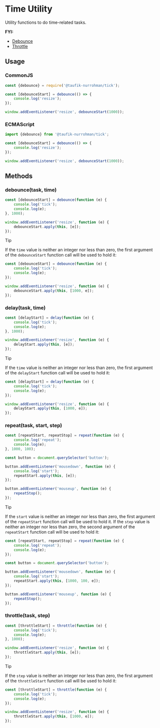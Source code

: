 Time Utility
============

Utility functions to do time-related tasks.

**FYI:**

 - [Debounce](https://developer.mozilla.org/en-US/docs/Glossary/Debounce)
 - [Throttle](https://developer.mozilla.org/en-US/docs/Glossary/Throttle)

Usage
-----

### CommonJS

~~~ js
const {debounce} = require('@taufik-nurrohman/tick');

const [debounceStart] = debounce(() => {
    console.log('resize');
});

window.addEventListener('resize', debounceStart(1000));
~~~

### ECMAScript

~~~ js
import {debounce} from '@taufik-nurrohman/tick';

const [debounceStart] = debounce(() => {
    console.log('resize');
});

window.addEventListener('resize', debounceStart(1000));
~~~

Methods
-------

### debounce(task, time)

~~~ js
const [debounceStart] = debounce(function (e) {
    console.log('tick');
    console.log(e);
}, 1000);

window.addEventListener('resize', function (e) {
    debounceStart.apply(this, [e]);
});
~~~

> [!TIP]
>
> If the `time` value is neither an integer nor less than zero, the first argument of the `debounceStart` function call
> will be used to hold it:
>
> ~~~ js
> const [debounceStart] = debounce(function (e) {
>     console.log('tick');
>     console.log(e);
> });
> 
> window.addEventListener('resize', function (e) {
>     debounceStart.apply(this, [1000, e]);
> });
> ~~~

### delay(task, time)

~~~ js
const [delayStart] = delay(function (e) {
    console.log('tick');
    console.log(e);
}, 1000);

window.addEventListener('resize', function (e) {
    delayStart.apply(this, [e]);
});
~~~

> [!TIP]
>
> If the `time` value is neither an integer nor less than zero, the first argument of the `delayStart` function call
> will be used to hold it:
>
> ~~~ js
> const [delayStart] = delay(function (e) {
>     console.log('tick');
>     console.log(e);
> });
> 
> window.addEventListener('resize', function (e) {
>     delayStart.apply(this, [1000, e]);
> });
> ~~~

### repeat(task, start, step)

~~~ js
const [repeatStart, repeatStop] = repeat(function (e) {
    console.log('repeat');
    console.log(e);
}, 1000, 100);

const button = document.querySelector('button');

button.addEventListener('mousedown', function (e) {
    console.log('start');
    repeatStart.apply(this, [e]);
});

button.addEventListener('mouseup', function (e) {
    repeatStop();
});
~~~

> [!TIP]
>
> If the `start` value is neither an integer nor less than zero, the first argument of the `repeatStart` function call
> will be used to hold it. If the `step` value is neither an integer nor less than zero, the second argument of the
> `repeatStart` function call will be used to hold it:
>
> ~~~ js
> const [repeatStart, repeatStop] = repeat(function (e) {
>     console.log('repeat');
>     console.log(e);
> });
> 
> const button = document.querySelector('button');
> 
> button.addEventListener('mousedown', function (e) {
>     console.log('start');
>     repeatStart.apply(this, [1000, 100, e]);
> });
> 
> button.addEventListener('mouseup', function (e) {
>     repeatStop();
> });
> ~~~

### throttle(task, step)

~~~ js
const [throttleStart] = throttle(function (e) {
    console.log('tick');
    console.log(e);
}, 1000);

window.addEventListener('resize', function (e) {
    throttleStart.apply(this, [e]);
});
~~~

> [!TIP]
>
> If the `step` value is neither an integer nor less than zero, the first argument of the `throttleStart` function call
> will be used to hold it:
>
> ~~~ js
> const [throttleStart] = throttle(function (e) {
>     console.log('tick');
>     console.log(e);
> });
> 
> window.addEventListener('resize', function (e) {
>     throttleStart.apply(this, [1000, e]);
> });
> ~~~